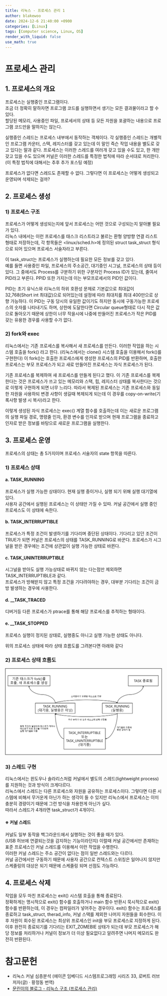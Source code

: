 ```yaml
---
title: 리눅스 - 프로세스 관리 1
author: blakewoo
date: 2024-12-6 21:40:00 +0900
categories: [Linux]
tags: [Computer science, Linux, OS] 
render_with_liquid: false
use_math: true
---
```


# 프로세스 관리
## 1. 프로세스의 개요
프로세스는 실행중인 프로그램이다.   
조금 더 정확히 말하자면 프로그램 코드를 실행하면서 생기는 모든 결과물이라고 할 수 있다.   
할당된 메모리, 사용중인 파일, 프로세서의 상태 등 모든 자원을 포괄하는 내용으로 프로그램 코드만을 말하지는 않는다.

실행중인 스레드는 프로세스 내부에서 동작하는 객체이다. 
각 실행중인 스레드는 개별적인 프로그램 카운터, 스택, 레지스터를 갖고 있는데 이 말인 즉슨
작업 내용을 별도로 갖고 있다는 말과 같다. 
프로세스는 이러한 스레드를 여러개 갖고 있을 수도 있고, 한 개만 갖고 있을 수도 있으며
커널은 이러한 스레드를 특정한 법칙에 따라 순서대로 처리한다.(이 특정 법칙에 대해서는 추후 추가 포스팅 예정)

프로세스가 없다면 스레드도 존재할 수 없다. 그렇다면 이 프로세스는 어떻게 생성되고 운영되며 삭제되는 걸까?

## 2. 프로세스 생성
### 1) 프로세스 구조
프로세스가 어떻게 생성되는지에 앞서 프로세스는 어떤 것으로 구성되는지 알아볼 필요가 있다.   
리눅스 내에서는 이런 프로세스를 태스크 리스트라고 불르는 환형 양방향 연결 리스트 형태로 저장하는데, 각 항목들은
<linux/sched.h>에 정의된 struct task_struct 형식으로 되어 있으며 프로세스 서술자라고 부른다.

이 task_struct는 프로세스가 실행하는데 필요한 모든 정보를 갖고 있다.   
예를 들면 사용중인 파일, 프로세스의 주소공간, 대기중인 시그널, 프로세스의 상태 등이 있다.
그 중에서도 Process를 구분하기 위한 구분자인 Process ID가 있는데, 줄여서 PID라고 부른다.
PPID 또한 가지는데 이는 부모프로세서의 PID인 값이다.

PID는 초기 유닉스와 리눅스의 하위 호환성 문제로 기본값으로 최대값이 32,768(Short int 최대값)으로 되어있는데 설정에 따라
최대치를 최대 400만으로 상향 가능하다.
이 PID는 구동 당시의 유일한 값이기도 하지만 동시에 구동가능한 프로세스의 숫자를 나타내기도 하며, 상한에 도달한다면 Circular queue형태로
다시 작은 값으로 돌아오기 때문에 상한이 너무 작을시에 나중에 만들어진 프로세스가 작은 PID를 갖는 유용한 경우를 사용할 수가 없다.


### 2) fork와 exec
리눅스에서는 기존 프로세스를 복사해서 새 프로세스를 만든다.
이러한 작업을 하는 시스템 호출을 fork() 라고 한다. (리눅스에서는 clone() 시스템 호출을 이용해서 fork()를 구현한다)
이 fork()는 호출한 프로세스에게 생성한 프로세스의 PID를 반환하며,
호출한 프로세스는 부모 프로세스가 되고 새로 만들어진 프로세스는 자식 프로세스가 된다.

기존 프로세스를 복제하여 새 프로세스를 만들게 된다고 했다. 이 기존 프로세스를 복제한다는 것은 프로세스가 쓰고 있는 메모리와
스택, 힙, 레지스터 상태를 복사한다는 것으로 이렇게 구현하게 되면 너무 느리다. 따라서 복제된 프로세스는 기존 프로세스와
동일한 자원을 사용하되 변경 사항이 생길때 복제되게 되는데 이 경우를 copy-on-write(기록사항 발생 시 복사)라고 한다.

이렇게 생성된 자식 프로세스는 exec() 계열 함수를 호출하는데
이는 새로운 프로그램의 실행 파일 경로, 명령줄 인자, 환경 변수를 인자로 받으며 현재 프로그램을 종료하고
인자로 받은 정보를 바탕으로 새로운 프로그램을 실행한다. 


## 3. 프로세스 운영
프로세스의 상태는 총 5가지이며 프로세스 서술자의 state 항목을 따른다.

### 1) 프로세스 상태

#### a. TASK_RUNNING
프로세스가 실행 가능한 상태이다. 현재 실행 중이거나, 실행 되기 위해 실행 대기열에 있다.   
사용자 공간에서 실행된 프로세스는 이 상태만 가질 수 있따. 커널 공간에서 실행 중인 프로세스도 이 상태에 속한다.

#### b. TASK_INTERRUPTIBLE
프로세스가 특정 조건이 발생하기를 기다리며 중단된 상태이다. 기다리고 있던 조건이 TRUE가 되면 커널은 프로세스의 상태를 TASK_RUNNING로 바꾼다.
프로세스가 시그널을 받은 경우에는 조건에 상관없이 실행 가능한 상태로 바뀐다.

#### c. TASK_UNINTERRUPTIBLE
시그널을 받아도 실행 가능상태로 바뀌지 않는 다는점만 제외하면 TASK_INTERRUPTIBLE과 같다.   
프로세스가 방해받지 않고 특정 조건을 기다려야하는 경우, 대부분 기다리는 조건이 금방 발생하는 경우에 사용한다.

#### d. __TASK_TRACED
디버거등 다른 프로세스가 ptrace를 통해 해당 프로세스를 추적하는 형태이다.

#### e. __TASK_STOPPED
프로세스 실행이 정지된 상태로, 실행중도 아니고 실행 가능한 상태도 아니다.

위의 프로세스 상태에 따라 상태 흐름도를 그려본다면 아래와 같다
### 2) 프로세스 상태 흐름도

![img.png](/assets/blog/cs/compiler/process_control/img.png)

### 3) 스레드 구현
리눅스에서는 윈도우나 솔라리스처럼 커널에서 별도의 스레드(lightweight process)를 지원하는 것과 방식이 크게다르다.    
리눅스에서 스레드는 다른 프로세스와 자원을 공유하는 프로세스이다. 그렇다면 다른 시스템에 비해서 무거운게 아닌가 하는 생각이
들 수 있지만 리눅스에서 프로세스는 이미 충분히 경량이기 때문에 그런 방식을 차용한게 아닌가 싶다.   
따라서 스레드가 4개라면 task_struct가 4개이다.

#### ※ 커널 스레드
커널도 일부 동작을 백그라운드에서 실행하는 것이 좋을 때가 있다.   
(USB 허브에 연결되는것을 감지하는 기능이라던지)
이럴때 커널 공간에서만 존재하는 표준 프로세스인 커널 스레드를 이용해서 이런 작업을 수행한다.   
이러한 커널 스레드는 주소 공간이 없다는 점이 일반 스레드와는 다르다.   
커널 공간에서만 구동하기 때문에 사용자 공간으로 컨텍스트 스위칭은 일어나지 않지만 스케줄링의 대상은
되기 때문에 스케줄링 되며 선점도 가능하다.


## 4. 프로세스 삭제
작업을 모두 마친 프로세스는 exit() 시스템 호출을 통해 종료된다.   
정확하게는 명시적으로 exit() 함수를 호출하거나 main 함수 반환시 묵시적으로 exit() 함수를
반환하는데, 이 경우는 컴파일러가 넣어주는 경우이다.
exit() 함수는 프로세스를 종료하고 task_struct, therad_info, 커널 스택를 제외한
나머지 자원들을 회수한다. 이후 자원이 회수된 프로세스는 최상위 프로세스인 init을
부모 프로세스로 지정하게 된다. 이후 완전히 종료되기를 기다리는 EXIT_ZOMEBIE 상태가 되는데
부모 프로세스가 해당 정보를 처리하거나 커널이 정보가 더 이상 필요없다고 알려주면 나머지 메모리도 완전히 반환된다.


# 참고문헌
- 리눅스 커널 심층분석 (에이콘 임베디드 시스템프로그래밍 시리즈 33,  로버트 러브 저자(글) · 황정동 번역)
- [문린이의 블로그 - 리눅스 구조 (프로세스 관리)](https://velog.io/@jjmoon4682/%EB%A6%AC%EB%88%85%EC%8A%A4-%EA%B5%AC%EC%A1%B0-%ED%94%84%EB%A1%9C%EC%84%B8%EC%8A%A4)
